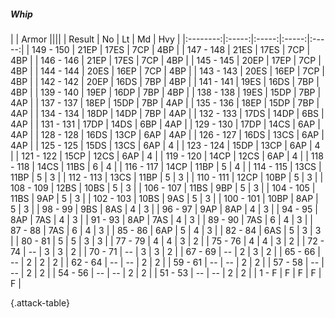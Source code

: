##### Whip

|      |   Armor   ||||
|   Result   |   No   |   Lt   |   Md   |   Hvy   |
|:--------:|:-----:|:-----:|:-----:|:-----:|
| 149 - 150 | 21EP | 17ES | 7CP | 4BP |
| 147 - 148 | 21ES | 17ES | 7CP | 4BP |
| 146 - 146 | 21EP | 17ES | 7CP | 4BP |
| 145 - 145 | 20EP | 17EP | 7CP | 4BP |
| 144 - 144 | 20ES | 16EP | 7CP | 4BP |
| 143 - 143 | 20ES | 16EP | 7CP | 4BP |
| 142 - 142 | 20EP | 16DS | 7BP | 4BP |
| 141 - 141 | 19ES | 16DS | 7BP | 4BP |
| 139 - 140 | 19EP | 16DP | 7BP | 4BP |
| 138 - 138 | 19ES | 15DP | 7BP | 4AP |
| 137 - 137 | 18EP | 15DP | 7BP | 4AP |
| 135 - 136 | 18EP | 15DP | 7BP | 4AP |
| 134 - 134 | 18DP | 14DP | 7BP | 4AP |
| 132 - 133 | 17DS | 14DP | 6BS | 4AP |
| 131 - 131 | 17DP | 14DS | 6BP | 4AP |
| 129 - 130 | 17DP | 14CS | 6AP | 4AP |
| 128 - 128 | 16DS | 13CP | 6AP | 4AP |
| 126 - 127 | 16DS | 13CS | 6AP | 4AP |
| 125 - 125 | 15DS | 13CS | 6AP | 4 |
| 123 - 124 | 15DP | 13CP | 6AP | 4 |
| 121 - 122 | 15CP | 12CS | 6AP | 4 |
| 119 - 120 | 14CP | 12CS | 6AP | 4 |
| 118 - 118 | 14CS | 11BS | 6 | 4 |
| 116 - 117 | 14CP | 11BP | 5 | 4 |
| 114 - 115 | 13CS | 11BP | 5 | 3 |
| 112 - 113 | 13CS | 11BP | 5 | 3 |
| 110 - 111 | 12CP | 10BP | 5 | 3 |
| 108 - 109 | 12BS | 10BS | 5 | 3 |
| 106 - 107 | 11BS | 9BP | 5 | 3 |
| 104 - 105 | 11BS | 9AP | 5 | 3 |
| 102 - 103 | 10BS | 9AS | 5 | 3 |
| 100 - 101 | 10BP | 8AP | 5 | 3 |
| 98 - 99 | 9BS | 8AS | 4 | 3 |
| 96 - 97 | 9AP | 8AP | 4 | 3 |
| 94 - 95 | 8AP | 7AS | 4 | 3 |
| 91 - 93 | 8AP | 7AS | 4 | 3 |
| 89 - 90 | 7AS | 6 | 4 | 3 |
| 87 - 88 | 7AS | 6 | 4 | 3 |
| 85 - 86 | 6AP | 5 | 4 | 3 |
| 82 - 84 | 6AS | 5 | 3 | 3 |
| 80 - 81 | 5 | 5 | 3 | 3 |
| 77 - 79 | 4 | 4 | 3 | 2 |
| 75 - 76 | 4 | 4 | 3 | 2 |
| 72 - 74 | --  | 3 | 3 | 2 |
| 70 - 71 | --  | 3 | 3 | 2 |
| 67 - 69 | --  | 2 | 3 | 2 |
| 65 - 66 | --  | 2 | 2 | 2 |
| 62 - 64 | --  | --  | 2 | 2 |
| 59 - 61 | --  | --  | 2 | 2 |
| 57 - 58 | --  | --  | 2 | 2 |
| 54 - 56 | --  | --  | 2 | 2 |
| 51 - 53 | --  | --  | 2 | 2 |
| 1 - F | F | F | F | F |

{.attack-table}
